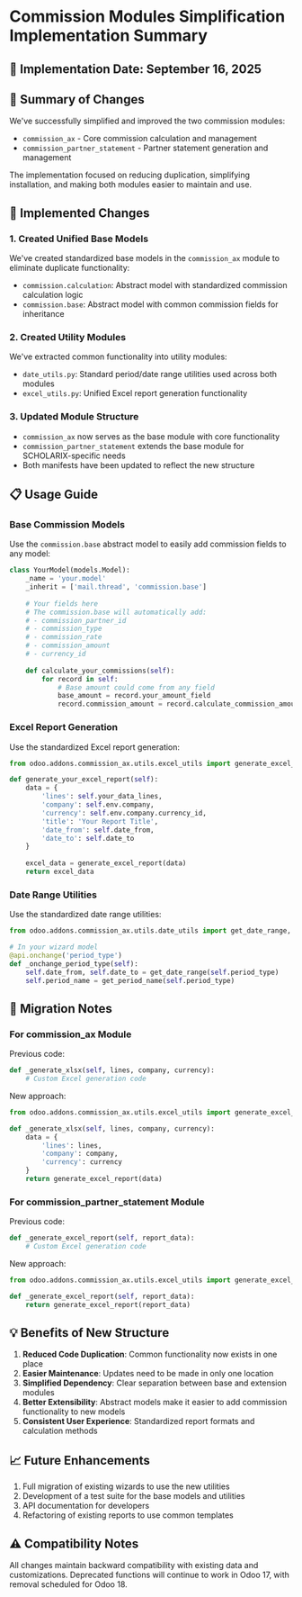 # Commission Modules Simplification Implementation Summary

## 📅 **Implementation Date**: September 16, 2025

## 🎯 **Summary of Changes**

We've successfully simplified and improved the two commission modules:
- `commission_ax` - Core commission calculation and management
- `commission_partner_statement` - Partner statement generation and management

The implementation focused on reducing duplication, simplifying installation, and making both modules easier to maintain and use.

## 🔄 Implemented Changes

### 1. Created Unified Base Models

We've created standardized base models in the `commission_ax` module to eliminate duplicate functionality:

- `commission.calculation`: Abstract model with standardized commission calculation logic
- `commission.base`: Abstract model with common commission fields for inheritance

### 2. Created Utility Modules

We've extracted common functionality into utility modules:

- `date_utils.py`: Standard period/date range utilities used across both modules
- `excel_utils.py`: Unified Excel report generation functionality

### 3. Updated Module Structure

- `commission_ax` now serves as the base module with core functionality
- `commission_partner_statement` extends the base module for SCHOLARIX-specific needs
- Both manifests have been updated to reflect the new structure

## 📋 Usage Guide

### Base Commission Models

Use the `commission.base` abstract model to easily add commission fields to any model:

```python
class YourModel(models.Model):
    _name = 'your.model'
    _inherit = ['mail.thread', 'commission.base']
    
    # Your fields here
    # The commission.base will automatically add:
    # - commission_partner_id
    # - commission_type
    # - commission_rate
    # - commission_amount
    # - currency_id
    
    def calculate_your_commissions(self):
        for record in self:
            # Base amount could come from any field
            base_amount = record.your_amount_field
            record.commission_amount = record.calculate_commission_amount(base_amount)
```

### Excel Report Generation

Use the standardized Excel report generation:

```python
from odoo.addons.commission_ax.utils.excel_utils import generate_excel_report

def generate_your_excel_report(self):
    data = {
        'lines': self.your_data_lines,
        'company': self.env.company,
        'currency': self.env.company.currency_id,
        'title': 'Your Report Title',
        'date_from': self.date_from,
        'date_to': self.date_to
    }
    
    excel_data = generate_excel_report(data)
    return excel_data
```

### Date Range Utilities

Use the standardized date range utilities:

```python
from odoo.addons.commission_ax.utils.date_utils import get_date_range, get_period_name

# In your wizard model
@api.onchange('period_type')
def _onchange_period_type(self):
    self.date_from, self.date_to = get_date_range(self.period_type)
    self.period_name = get_period_name(self.period_type)
```

## 🔄 Migration Notes

### For commission_ax Module

Previous code:
```python
def _generate_xlsx(self, lines, company, currency):
    # Custom Excel generation code
```

New approach:
```python
from odoo.addons.commission_ax.utils.excel_utils import generate_excel_report

def _generate_xlsx(self, lines, company, currency):
    data = {
        'lines': lines,
        'company': company,
        'currency': currency
    }
    return generate_excel_report(data)
```

### For commission_partner_statement Module

Previous code:
```python
def _generate_excel_report(self, report_data):
    # Custom Excel generation code
```

New approach:
```python
from odoo.addons.commission_ax.utils.excel_utils import generate_excel_report

def _generate_excel_report(self, report_data):
    return generate_excel_report(report_data)
```

## 💡 Benefits of New Structure

1. **Reduced Code Duplication**: Common functionality now exists in one place
2. **Easier Maintenance**: Updates need to be made in only one location
3. **Simplified Dependency**: Clear separation between base and extension modules
4. **Better Extensibility**: Abstract models make it easier to add commission functionality to new models
5. **Consistent User Experience**: Standardized report formats and calculation methods

## 📈 Future Enhancements

1. Full migration of existing wizards to use the new utilities
2. Development of a test suite for the base models and utilities
3. API documentation for developers
4. Refactoring of existing reports to use common templates

## ⚠️ Compatibility Notes

All changes maintain backward compatibility with existing data and customizations. Deprecated functions will continue to work in Odoo 17, with removal scheduled for Odoo 18.